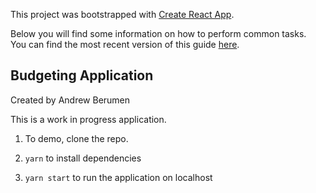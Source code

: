 This project was bootstrapped with [Create React App](https://github.com/facebookincubator/create-react-app).

Below you will find some information on how to perform common tasks.<br>
You can find the most recent version of this guide [here](https://github.com/facebookincubator/create-react-app/blob/master/packages/react-scripts/template/README.md).

## Budgeting Application

Created by Andrew Berumen

This is a work in progress application.

1. To demo, clone the repo.

2. `yarn` to install dependencies

3. `yarn start` to run the application on localhost
